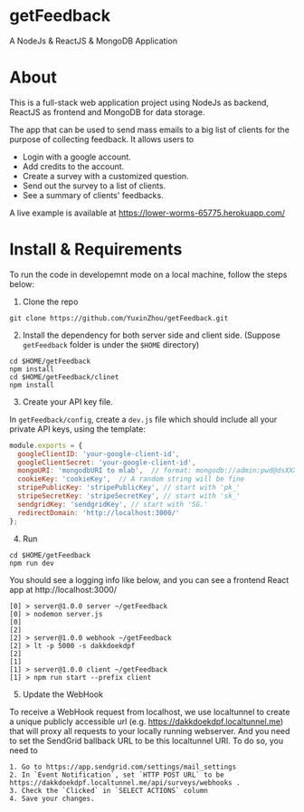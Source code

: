 # getFeedback
A NodeJs &amp; ReactJS &amp; MongoDB Application

# About
This is a full-stack web application project using NodeJs as backend, ReactJS as frontend and MongoDB for data storage.

The app that can be used to send mass emails to a big list of clients for the purpose of collecting feedback.  It allows users to 

* Login with a google account.
* Add credits to the account.
* Create a survey with a customized question.
* Send out the survey to a list of clients.
* See a summary of clients' feedbacks.

A live example is available at https://lower-worms-65775.herokuapp.com/

# Install & Requirements

To run the code in developemnt mode on a local machine, follow the steps below:
1. Clone the repo

```
git clone https://github.com/YuxinZhou/getFeedback.git
```

2. Install the dependency for both server side and client side. (Suppose `getFeedback` folder is under the `$HOME` directory)

```
cd $HOME/getFeedback
npm install
cd $HOME/getFeedback/clinet
npm install
```
3. Create your API key file. 

In `getFeedback/config`, create a `dev.js` file which should include all your private API keys, using the template:
```js
module.exports = {
  googleClientID: 'your-google-client-id',
  googleClientSecret: 'your-google-client-id',
  mongoURI: 'mongodbURI to mlab',  // format: mongodb://admin:pwd@dsXXXXX.mlab.com:XXXXX/DB_name
  cookieKey: 'cookieKey',  // A random string will be fine
  stripePublicKey: 'stripePublicKey', // start with 'pk_'
  stripeSecretKey: 'stripeSecretKey', // start with 'sk_'
  sendgridKey: 'sendgridKey', // start with 'SG.'
  redirectDomain: 'http://localhost:3000/' 
};
```

4. Run 

```
cd $HOME/getFeedback
npm run dev
```
You should see a logging info like below, and you can see a frontend React app at http://localhost:3000/
```
[0] > server@1.0.0 server ~/getFeedback
[0] > nodemon server.js
[0] 
[2] 
[2] > server@1.0.0 webhook ~/getFeedback
[2] > lt -p 5000 -s dakkdoekdpf
[2] 
[1] 
[1] > server@1.0.0 client ~/getFeedback
[1] > npm run start --prefix client
```
5. Update the WebHook 

To receive a WebHook request from localhost, we use localtunnel to create a unique publicly accessible url (e.g. https://dakkdoekdpf.localtunnel.me) that will proxy all requests to your locally running webserver. And you need to set the SendGrid ballback URL to be this localtunnel URI. To do so, you need to

    1. Go to https://app.sendgrid.com/settings/mail_settings 
    2. In `Event Notification`, set `HTTP POST URL` to be https://dakkdoekdpf.localtunnel.me/api/surveys/webhooks . 
    3. Check the `Clicked` in `SELECT ACTIONS` column 
    4. Save your changes.



